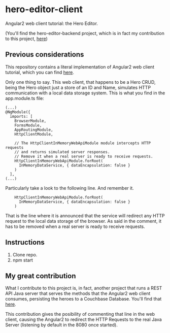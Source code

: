 # hero-editor-client
Angular2 web client tutorial: the Hero Editor.

(You'll find the hero-editor-backend project, which is in fact my contribution to this project, [here](https://github.com/pgbonino/hero-editor-backend))

## Previous considerations

This repository contains a literal implementation of Angular2 web client tutorial, which you can find [here](https://angular.io/guide/quickstart).

Only one thing to say. This web client, that happens to be a Hero CRUD, being the Hero object just a store of an ID and Name, simulates HTTP communication with a local data storage system. This is what you find in the app.module.ts file:

```
(...)
@NgModule({
  imports: [
    BrowserModule,
    FormsModule,
    AppRoutingModule,
    HttpClientModule,

    // The HttpClientInMemoryWebApiModule module intercepts HTTP requests
    // and returns simulated server responses.
    // Remove it when a real server is ready to receive requests.
    HttpClientInMemoryWebApiModule.forRoot(
      InMemoryDataService, { dataEncapsulation: false }
    )
  ],
(...)
```

Particularly take a look to the following line. And remember it.

```
    HttpClientInMemoryWebApiModule.forRoot(
      InMemoryDataService, { dataEncapsulation: false }
    )
```

That is the line where it is announced that the service will redirect any HTTP request to the local data storage of the browser. As said in the comment, it has to be removed when a real server is ready to receive requests.

## Instructions

1. Clone repo.
2. npm start

## My great contribution

What I contribute to this project is, in fact, another project that runs a REST API Java server that serves the methods that the Angular2 web client consumes, persisting the heroes to a Couchbase Database. You'll find that [here](https://github.com/pgbonino/hero-editor-backend).

This contribution gives the posibility of commenting that line in the web client, causing the Angular2 to redirect the HTTP Requests to the real Java Server (listening by default in the 8080 once started).

